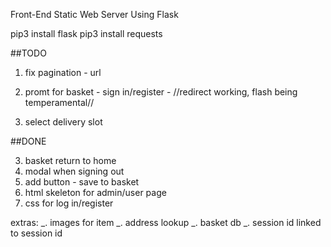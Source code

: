 Front-End Static Web Server Using Flask

pip3 install flask
pip3 install requests

##TODO

1.  fix pagination - url
2.  promt for basket - sign in/register - //redirect working, flash being temperamental//

3.  select delivery slot

##DONE

3.  basket return to home
4.  modal when signing out
5.  add button - save to basket
6.  html skeleton for admin/user page
7.  css for log in/register

extras:
_. images for item
_. address lookup
_. basket db
_. session id linked to session id
